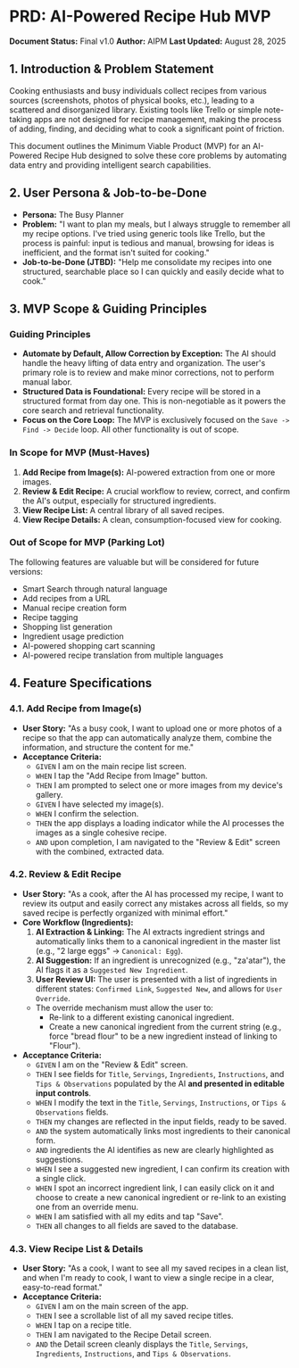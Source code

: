 # PRD: AI-Powered Recipe Hub MVP

**Document Status:** Final v1.0
**Author:** AIPM
**Last Updated:** August 28, 2025

## 1. Introduction & Problem Statement

Cooking enthusiasts and busy individuals collect recipes from various sources (screenshots, photos of physical books, etc.), leading to a scattered and disorganized library. Existing tools like Trello or simple note-taking apps are not designed for recipe management, making the process of adding, finding, and deciding what to cook a significant point of friction.

This document outlines the Minimum Viable Product (MVP) for an AI-Powered Recipe Hub designed to solve these core problems by automating data entry and providing intelligent search capabilities.

## 2. User Persona & Job-to-be-Done

* **Persona:** The Busy Planner
* **Problem:** "I want to plan my meals, but I always struggle to remember all my recipe options. I've tried using generic tools like Trello, but the process is painful: input is tedious and manual, browsing for ideas is inefficient, and the format isn't suited for cooking."
* **Job-to-be-Done (JTBD):** "Help me consolidate my recipes into one structured, searchable place so I can quickly and easily decide what to cook."

## 3. MVP Scope & Guiding Principles

### Guiding Principles

* **Automate by Default, Allow Correction by Exception:** The AI should handle the heavy lifting of data entry and organization. The user's primary role is to review and make minor corrections, not to perform manual labor.
* **Structured Data is Foundational:** Every recipe will be stored in a structured format from day one. This is non-negotiable as it powers the core search and retrieval functionality.
* **Focus on the Core Loop:** The MVP is exclusively focused on the `Save -> Find -> Decide` loop. All other functionality is out of scope.

### In Scope for MVP (Must-Haves)

1.  **Add Recipe from Image(s):** AI-powered extraction from one or more images.
2.  **Review & Edit Recipe:** A crucial workflow to review, correct, and confirm the AI's output, especially for structured ingredients.
3.  **View Recipe List:** A central library of all saved recipes.
4.  **View Recipe Details:** A clean, consumption-focused view for cooking.

### Out of Scope for MVP (Parking Lot)

The following features are valuable but will be considered for future versions:
* Smart Search through natural language
* Add recipes from a URL
* Manual recipe creation form
* Recipe tagging
* Shopping list generation
* Ingredient usage prediction
* AI-powered shopping cart scanning
* AI-powered recipe translation from multiple languages

## 4. Feature Specifications

### 4.1. Add Recipe from Image(s)

* **User Story:** "As a busy cook, I want to upload one or more photos of a recipe so that the app can automatically analyze them, combine the information, and structure the content for me."
* **Acceptance Criteria:**
    * `GIVEN` I am on the main recipe list screen.
    * `WHEN` I tap the "Add Recipe from Image" button.
    * `THEN` I am prompted to select one or more images from my device's gallery.
    * `GIVEN` I have selected my image(s).
    * `WHEN` I confirm the selection.
    * `THEN` the app displays a loading indicator while the AI processes the images as a single cohesive recipe.
    * `AND` upon completion, I am navigated to the "Review & Edit" screen with the combined, extracted data.

### 4.2. Review & Edit Recipe

* **User Story:** "As a cook, after the AI has processed my recipe, I want to review its output and easily correct any mistakes across all fields, so my saved recipe is perfectly organized with minimal effort."
* **Core Workflow (Ingredients):**
    1.  **AI Extraction & Linking:** The AI extracts ingredient strings and automatically links them to a canonical ingredient in the master list (e.g., "2 large eggs" -> `Canonical: Egg`).
    2.  **AI Suggestion:** If an ingredient is unrecognized (e.g., "za'atar"), the AI flags it as a `Suggested New Ingredient`.
    3.  **User Review UI:** The user is presented with a list of ingredients in different states: `Confirmed Link`, `Suggested New`, and allows for `User Override`.
    * The override mechanism must allow the user to:
        * Re-link to a different existing canonical ingredient.
        * Create a new canonical ingredient from the current string (e.g., force "bread flour" to be a new ingredient instead of linking to "Flour").
* **Acceptance Criteria:**
    * `GIVEN` I am on the "Review & Edit" screen.
    * `THEN` I see fields for `Title`, `Servings`, `Ingredients`, `Instructions`, and `Tips & Observations` populated by the AI **and presented in editable input controls**.
    * `WHEN` I modify the text in the `Title`, `Servings`, `Instructions`, or `Tips & Observations` fields.
    * `THEN` my changes are reflected in the input fields, ready to be saved.
    * `AND` the system automatically links most ingredients to their canonical form.
    * `AND` ingredients the AI identifies as new are clearly highlighted as suggestions.
    * `WHEN` I see a suggested new ingredient, I can confirm its creation with a single click.
    * `WHEN` I spot an incorrect ingredient link, I can easily click on it and choose to create a new canonical ingredient or re-link to an existing one from an override menu.
    * `WHEN` I am satisfied with all my edits and tap "Save".
    * `THEN` all changes to all fields are saved to the database.

### 4.3. View Recipe List & Details

* **User Story:** "As a cook, I want to see all my saved recipes in a clean list, and when I'm ready to cook, I want to view a single recipe in a clear, easy-to-read format."
* **Acceptance Criteria:**
    * `GIVEN` I am on the main screen of the app.
    * `THEN` I see a scrollable list of all my saved recipe titles.
    * `WHEN` I tap on a recipe title.
    * `THEN` I am navigated to the Recipe Detail screen.
    * `AND` the Detail screen cleanly displays the `Title`, `Servings`, `Ingredients`, `Instructions`, and `Tips & Observations`.